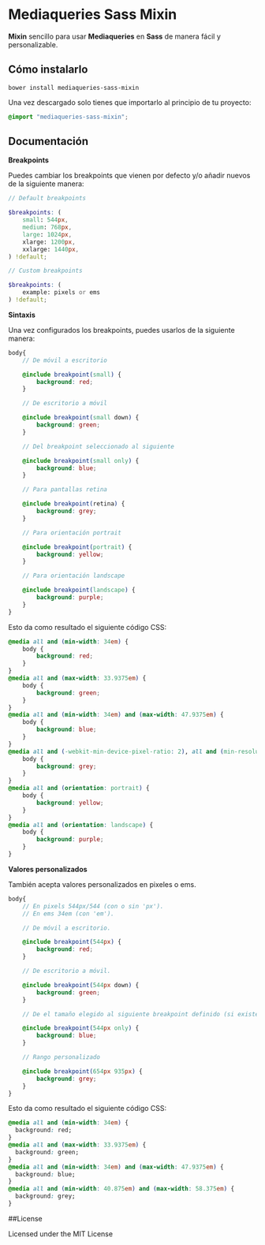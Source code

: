 # Mediaqueries Sass Mixin

**Mixin** sencillo para usar **Mediaqueries** en **Sass** de manera fácil y personalizable.

## Cómo instalarlo

```
bower install mediaqueries-sass-mixin
```

Una vez descargado solo tienes que importarlo al principio de tu proyecto:

```scss
@import "mediaqueries-sass-mixin";
```

## Documentación

**Breakpoints**

Puedes cambiar los breakpoints que vienen por defecto y/o añadir nuevos de la siguiente manera:

```scss
// Default breakpoints

$breakpoints: (
    small: 544px,
    medium: 768px,
    large: 1024px,
    xlarge: 1200px,
    xxlarge: 1440px,
) !default;

// Custom breakpoints

$breakpoints: (
    example: pixels or ems
) !default;
```

**Sintaxis**

Una vez configurados los breakpoints, puedes usarlos de la siguiente manera:

```scss
body{
    // De móvil a escritorio

    @include breakpoint(small) {
        background: red;
    }

    // De escritorio a móvil

    @include breakpoint(small down) {
        background: green;
    }

    // Del breakpoint seleccionado al siguiente

    @include breakpoint(small only) {
        background: blue;
    }

    // Para pantallas retina

    @include breakpoint(retina) {
        background: grey;
    }

    // Para orientación portrait

    @include breakpoint(portrait) {
        background: yellow;
    }

    // Para orientación landscape

    @include breakpoint(landscape) {
        background: purple;
    }
}
```

Esto da como resultado el siguiente código CSS:

```css
@media all and (min-width: 34em) {
    body {
        background: red;
    }
}
@media all and (max-width: 33.9375em) {
    body {
        background: green;
    }
}
@media all and (min-width: 34em) and (max-width: 47.9375em) {
    body {
        background: blue;
    }
}
@media all and (-webkit-min-device-pixel-ratio: 2), all and (min-resolution: 192dpi) {
    body {
        background: grey;
    }
}
@media all and (orientation: portrait) {
    body {
        background: yellow;
    }
}
@media all and (orientation: landscape) {
    body {
        background: purple;
    }
}
```

**Valores personalizados**

También acepta valores personalizados en pixeles o ems.

```scss
body{
    // En pixels 544px/544 (con o sin 'px').
    // En ems 34em (con 'em').

    // De móvil a escritorio.

    @include breakpoint(544px) {
        background: red;
    }

    // De escritorio a móvil.

    @include breakpoint(544px down) {
        background: green;
    }

    // De el tamaño elegido al siguiente breakpoint definido (si existe).

    @include breakpoint(544px only) {
        background: blue;
    }

    // Rango personalizado

    @include breakpoint(654px 935px) {
        background: grey;
    }
}
```

Esto da como resultado el siguiente código CSS:

```css
@media all and (min-width: 34em) {
  background: red;
}
@media all and (max-width: 33.9375em) {
  background: green;
}
@media all and (min-width: 34em) and (max-width: 47.9375em) {
  background: blue;
}
@media all and (min-width: 40.875em) and (max-width: 58.375em) {
  background: grey;
}
```

##License

Licensed under the MIT License
